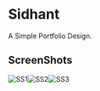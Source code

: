 
# Sidhant

A Simple Portfolio Design.

## ScreenShots

![SS1](https://github.com/sidhant947/SidhantApp/assets/88372783/1aee0f71-efe2-48d5-9d01-ab96dcf13b92)![SS2](https://github.com/sidhant947/SidhantApp/assets/88372783/f83c9f5b-e880-40be-a9d7-617b47ceda17)![SS3](https://github.com/sidhant947/SidhantApp/assets/88372783/5db2d05f-aba4-4791-8062-5e6a2402da8f)



